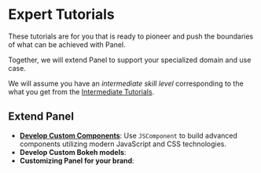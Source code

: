 # Expert Tutorials

These tutorials are for you that is ready to pioneer and push the boundaries of what can be achieved with Panel.

Together, we will extend Panel to support your specialized domain and use case.

We will assume you have an *intermediate skill level* corresponding to the what you get from the [Intermediate Tutorials](../basic/index.md).

## Extend Panel

- **[Develop Custom Components](custom_components.md)**: Use `JSComponent` to build advanced components utilizing  modern JavaScript and CSS technologies.
- **Develop Custom Bokeh models**:
- **Customizing Panel for your brand**:

